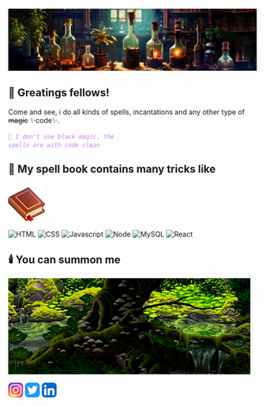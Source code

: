 ![alquimia](/img/github-banner.jpeg)

## 🌱 Greatings fellows!

Come and see, i do all kinds of spells, incantations and any other type of ~~magic~~ ✨code✨.

<code style="color: #c482e8">🔮 _I don't use black magic, the spells are with code clean_</code>

## 📜 My spell book contains many tricks like

<p style="text-align: center;">

![spells](/img/book.gif)

![HTML](https://img.shields.io/badge/HTML5-E34F26?logo=html5&logoColor=white) ![CSS](https://img.shields.io/badge/CSS3-1572B6?logo=css3&logoColor=white) ![Javascript](https://img.shields.io/badge/JavaScript-F7DF1E?logo=JavaScript&logoColor=white) ![Node](https://img.shields.io/badge/Node.js-43853D?logo=node.js&logoColor=white) ![MySQL](https://img.shields.io/badge/MySQL-005C84?logo=mysql&logoColor=whit) ![React](https://img.shields.io/badge/React-20232A?logo=react&logoColor=61DAFB)</p>

## 🕯️ You can summon me

![forest](/img/forest2.gif)

<p><a href="https://www.instagram.com/lidiapdiaz/"><img width="30" src="https://raw.githubusercontent.com/tandpfun/skill-icons/de91fca307a83d75fc5b1f6ce24540454acead41/icons/Instagram.svg" alt="instagram" title="instagram"/></a> <a href="https://twitter.com/lidiapdiaz" ><img width="30" src="https://raw.githubusercontent.com/tandpfun/skill-icons/de91fca307a83d75fc5b1f6ce24540454acead41/icons/Twitter.svg" alt="twitter" title="twitter"/></a> <a href="https://www.linkedin.com/in/lidiapdiaz/"><img width="30" src="https://raw.githubusercontent.com/tandpfun/skill-icons/de91fca307a83d75fc5b1f6ce24540454acead41/icons/LinkedIn.svg" alt="Linkedin" title="Linkedin"/></a></p>
